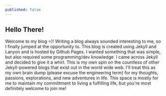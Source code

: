 ```yaml
---
published: false
---
```

## Hello There!

Welcome to my blog =)! Writing a blog always sounded interesting to me, so I finally jumped at the opportunity to. This blog is created using Jekyll and Lanyon and is hosted by Github Pages. I wanted something that was simple, but also required some programming/dev knowledge. I came across Jekyll and decided to give it a whirl. This is my own spin on the countless of other Jekyll-powered blogs that exist out in the world wide web. I'll treat this as my own brain dump (please excuse the engineering term) for my thoughts, passions, explorations, and new adventures in life. This space is mostly for me to maintain my committment to living a fulfilling life, but you're most definitely welcome to join me!